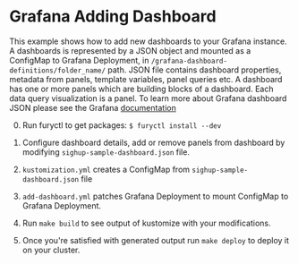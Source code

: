 # Grafana Adding Dashboard

This example shows how to add new dashboards to your Grafana instance. A dashboards is represented by a JSON object and mounted as a ConfigMap to Grafana Deployment, in `/grafana-dashboard-definitions/folder_name/` path. JSON file contains dashboard properties, metadata from panels, template variables, panel queries etc. A dashboard has one or more panels which are building blocks of a dashboard. Each data query visualization is a panel. To learn more about Grafana dashboard JSON please see the Grafana [documentation](http://docs.grafana.org/reference/dashboard/)

0. Run furyctl to get packages: `$ furyctl install --dev`

1. Configure dashboard details, add or remove panels from dashboard by modifying `sighup-sample-dashboard.json` file.

2. `kustomization.yml` creates a ConfigMap from `sighup-sample-dashboard.json` file

3. `add-dashboard.yml` patches Grafana Deployment to mount ConfigMap to Grafana Deployment.

3. Run `make build` to see output of kustomize with your modifications.

4. Once you're satisfied with generated output run `make deploy` to deploy it on your cluster.
